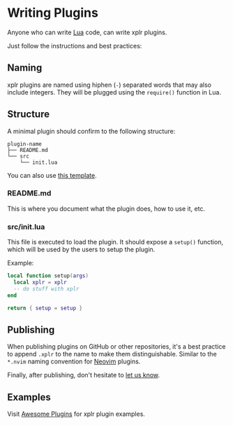 Writing Plugins
===============

Anyone who can write [Lua](https://www.lua.org) code, can write xplr plugins.

Just follow the instructions and best practices:


Naming
------

xplr plugins are named using hiphen (`-`) separated words that may also include
integers. They will be plugged using the `require()` function in Lua.


Structure
---------

A minimal plugin should confirm to the following structure:

```
plugin-name
├── README.md
└── src
    └── init.lua
```

You can also use
[this template](https://github.com/sayanarijit/plugin-template1.xplr).


### README.md

This is where you document what the plugin does, how to use it, etc.

### src/init.lua

This file is executed to load the plugin. It should expose a `setup()`
function, which will be used by the users to setup the plugin.

Example:

```lua
local function setup(args)
  local xplr = xplr
  -- do stuff with xplr
end

return { setup = setup }
```

Publishing
----------

When publishing plugins on GitHub or other repositories, it's a best practice
to append `.xplr` to the name to make them distinguishable. Similar to the
`*.nvim` naming convention for [Neovim](https://neovim.io) plugins.

Finally, after publishing, don't hesitate to
[let us know](https://github.com/sayanarijit/xplr/discussions/categories/show-and-tell).


Examples
--------

Visit [Awesome Plugins](awesome-plugins.md) for xplr plugin examples.
